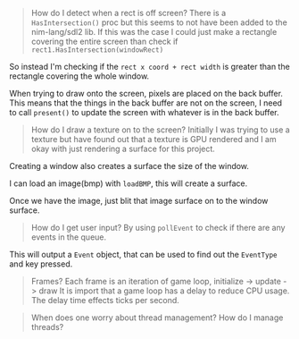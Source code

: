 > How do I detect when a rect is off screen?
There is a ``HasIntersection()`` proc but this seems to not have been added to the nim-lang/sdl2 lib. If this was the case I could just make a rectangle covering the entire screen than check if 
``rect1.HasIntersection(windowRect)``

So instead I'm checking if the ``rect x coord + rect width`` is greater than the rectangle covering the whole window.  

When trying to draw onto the screen, pixels are placed on the back buffer. This means that the things in the back buffer are not on the screen, I need to call ``present()`` to update the screen with whatever is in the back buffer.

> How do I draw a texture on to the screen?
Initially I was trying to use a texture but have found out that a texture is GPU rendered and I am okay with just rendering a surface for this project.

Creating a window also creates a surface the size of the window.

I can load an image(bmp) with ``loadBMP``, this will create a surface.

Once we have the image, just blit that image surface on to the window surface.

> How do I get user input?
By using ``pollEvent`` to check if there are any events in the queue.

This will output a ``Event`` object, that can be used to find out the ``EventType`` and key pressed.

> Frames?
Each frame is an iteration of game loop, initialize -> update -> draw
It is import that a game loop has a delay to reduce CPU usage. The delay time effects ticks per second.

> When does one worry about thread management?
> How do I manage threads?
